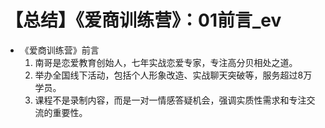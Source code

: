 # 【总结】《爱商训练营》：01前言_ev

-   《爱商训练营》前言
    1.  南哥是恋爱教育创始人，七年实战恋爱专家，专注高分贝相处之道。
    2.  举办全国线下活动，包括个人形象改造、实战聊天突破等，服务超过8万学员。
    3.  课程不是录制内容，而是一对一情感答疑机会，强调实质性需求和专注交流的重要性。